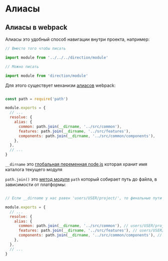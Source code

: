 # Алиасы



## Алиасы в webpack

Алиасы это удобный способ навигации внутри проекта, например:

```javascript
// Вместо того чтобы писать

import module from '../../../direction/module'

// Можно писать

import module from 'direction/module'
```

Для этого существует механизм [алиасов](https://webpack.js.org/configuration/resolve/#resolve-alias) webpack:

```javascript

const path = require('path')

module.exports = {
  // ...
  resolve: {
    alias: {
      common: path.join(__dirname, '../src/common'),
      features: path.join(__dirname, '../src/features'),
      components: path.join(__dirname, '../src/common/components'),
    },
  },
  // ...
}

```

`__dirname` это [глобальная переменная node.js](https://nodejs.org/docs/latest/api/modules.html#modules_dirname) которая хранит имя каталога текущего модуля

`path.join()` это [метод модуля](https://nodejs.org/api/path.html#path_path_join_paths) `path` который собирает путь до файла, в зависимости от платформы:

```javascript

// Если __dirname у нас равен 'users/USER/project/', то финальные пути будут выглядеть так:

module.exports = {
  // ...
  resolve: {
    alias: {
      common: path.join(__dirname, '../src/common'), // users/USER/project/src/common'
      features: path.join(__dirname, '../src/features'), // users/USER/project/src/features'
      components: path.join(__dirname, '../src/common/components'), // users/USER/project/src/common/components'
    },
  },
  // ...
}

```
